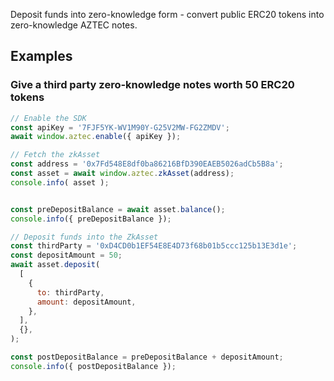 Deposit funds into zero-knowledge form - convert public ERC20 tokens into zero-knowledge AZTEC notes.


<!-- __Arguments__
- {String} __to__: Ethereum address to which the user is 'depositing' the zero-knowledge funds. The address will become the owner of the notes
- {Number} __amount__: Number of public ERC20 tokens being converted into notes -->

## Examples
<!-- ### Convert 50 ERC20 tokens into zero-knowledge notes, owned by the user
```js
// Enable the SDK
const apiKey = '7FJF5YK-WV1M90Y-G25V2MW-FG2ZMDV';
await window.aztec.enable({ apiKey });

// Fetch the zkAsset
const address = '0x7Fd548E8df0ba86216BfD390EAEB5026adCb5B8a';
const asset = await window.aztec.zkAsset(address);
console.info( asset );


const userPreDepositBalance = await asset.balance();
console.info({ userPreDepositBalance });

// Deposit funds into the ZkAsset
const user = '0xCF4cca97754C0C6a54621B6850f764354Ab2Cb3d';
const depositAmount = 50;
await asset.deposit(
  [
    {
      to: user,
      amount: depositAmount,
    },
  ],
  {},
);

const userPostDepositBalance = preDepositBalance + depositAmount;
console.info({ userPostDepositBalance });

``` -->

### Give a third party zero-knowledge notes worth 50 ERC20 tokens

```js
// Enable the SDK
const apiKey = '7FJF5YK-WV1M90Y-G25V2MW-FG2ZMDV';
await window.aztec.enable({ apiKey });

// Fetch the zkAsset
const address = '0x7Fd548E8df0ba86216BfD390EAEB5026adCb5B8a';
const asset = await window.aztec.zkAsset(address);
console.info( asset );


const preDepositBalance = await asset.balance();
console.info({ preDepositBalance });

// Deposit funds into the ZkAsset
const thirdParty = '0xD4CD0b1EF54E8E4D73f68b01b5ccc125b13E3d1e';
const depositAmount = 50;
await asset.deposit(
  [
    {
      to: thirdParty,
      amount: depositAmount,
    },
  ],
  {},
);

const postDepositBalance = preDepositBalance + depositAmount;
console.info({ postDepositBalance });
```
